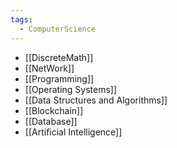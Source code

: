 ```yaml
---
tags:
  - ComputerScience
---
```

- [[DiscreteMath]] 
- [[NetWork]]
- [[Programming]]
- [[Operating  Systems]]
- [[Data Structures and Algorithms]]
- [[Blockchain]]
- [[Database]]
- [[Artificial Intelligence]]
